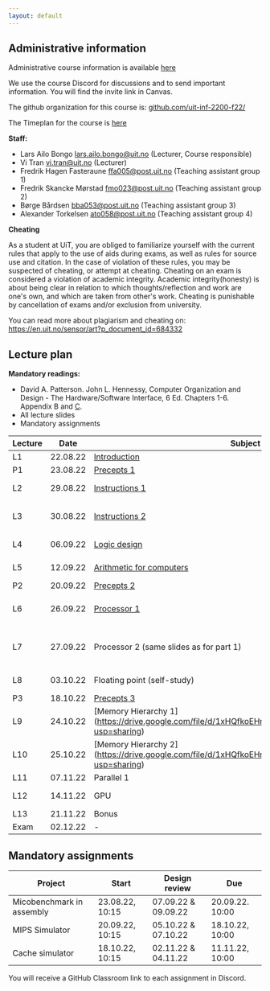 ```yaml
---
layout: default
---
```


## Administrative information

Administrative course information is available [here](https://uit.no/utdanning/emner/emne/765734/inf-2200)

We use the course Discord for discussions and to send important information. You will find the invite link in Canvas.

The github organization for this course is: [github.com/uit-inf-2200-f22/](https://github.com/uit-inf-2200-f22/)

The Timeplan for the course is [here](https://timeplan.uit.no/emne_timeplan.php?sem=22h&module=INF-2200-1#week=33-52)

**Staff:**
* Lars Ailo Bongo <lars.ailo.bongo@uit.no> (Lecturer, Course responsible)
* Vi Tran <vi.tran@uit.no> (Lecturer)
* Fredrik Hagen Fasteraune <ffa005@post.uit.no> (Teaching assistant group 1)
* Fredrik Skancke Mørstad <fmo023@post.uit.no>  (Teaching assistant group 2)
* Børge Bårdsen <bba053@post.uit.no> (Teaching assistant group 3)
* Alexander Torkelsen <ato058@post.uit.no> (Teaching assistant group 4)

**Cheating**

As a student at UiT, you are obliged to familiarize yourself with the current rules that apply to the use of aids during exams, as well as rules for source use and citation. In the case of violation of these rules, you may be suspected of cheating, or attempt at cheating. Cheating on an exam is considered a violation of academic integrity. Academic integrity(honesty) is about being clear in relation to which thoughts/reflection and work are one's own, and which are taken from other's work. Cheating is punishable by cancellation of exams and/or exclusion from university.

You can read more about plagiarism and cheating on: https://en.uit.no/sensor/art?p_document_id=684332

## Lecture plan

**Mandatory readings:**
* David A. Patterson. John L. Hennessy, Computer Organization and Design - The Hardware/Software Interface, 6 Ed. Chapters 1-6. Appendix B and [C](https://www.elsevier.com/__data/assets/pdf_file/0010/1191376/Appendix-C.PDF).
* All lecture slides
* Mandatory assignments

| Lecture   	| Date		    | Subject	  | Lecturer | Readings | 
|-------------|-------------|-----------|----------|----------|
| L1   | 22.08.22 | [Introduction](https://docs.google.com/presentation/d/18G0WcXLvX5m9Rar_Q_c77k_WDjjMHi2wAuCiXCynHJI/edit#slide=id.p1)   | Lars Ailo | Chapter 1 |
| P1   | 23.08.22 | [Precepts 1](https://docs.google.com/presentation/d/1G9bGPCN8dQBoD9W9WDQn7lHHCqdyZoLpBqy1hoC-Eto/edit#slide=id.p1) | Lars Ailo | -         |
| L2   | 29.08.22 | [Instructions 1](https://docs.google.com/presentation/d/1enTL_d8FoxpBt8uEYd3thWolPcLe_O_VRD9nEhfls7I/edit#slide=id.p1) | Lars Ailo | Chapter 2.1-2.10 |
| L3   | 30.08.22 | [Instructions 2](https://drive.google.com/file/d/1oP-XfW0V8ovFGW9tq7UcI20VIsbIPDlC/view?usp=sharing) | Vi        | Chapter 2.11-2.23 |
| L4   | 06.09.22 | [Logic design](https://drive.google.com/file/d/1NYNTV4KDps1EEi_zvN7MILyZRhnJT-Xj/view?usp=sharing)   | Vi        | Appendix B |
| L5   | 12.09.22 | [Arithmetic for computers](https://docs.google.com/presentation/d/1_orX8bTSOrvEQwpV4cnUpGp_3KNazTNzIwCI4RcC64Q/edit#slide=id.p1)     | Lars Ailo | Chapter 3.1-3.4  |
| P2   | 20.09.22 | [Precepts 2](https://docs.google.com/presentation/d/1XeM0xKFgYygR4Cf_sfAJvNqK73WwWsHoiEwGCYGRI5Q/edit#slide=id.p1)     | Lars Ailo | -         |
| L6   | 26.09.22 | [Processor 1](https://docs.google.com/presentation/d/1Ykl4SJQD25TwkFOPQtgSd4IWbBgX2VzGDPoqFL6BNKc/edit#slide=id.g15955294a00_1_106)    | Lars Ailo | Chapter 4.1-4.4, 4.6-4.7 |
| L7   | 27.09.22 | Processor 2 (same slides as for part 1) | Lars Ailo | Chapter 4.8-4.13, 4.15-4.17 |
| L8   | 03.10.22 | Floating point (self-study) | Lars Ailo | Chapter 3.5-3.11 |
| P3   | 18.10.22 | [Precepts 3](https://drive.google.com/file/d/1fC-YrwyMykVpzwqqFd-6aC_wmHplwg0N/view?usp=sharing)    | Vi        | -         |
| L9   | 24.10.22 | [Memory Hierarchy 1] (https://drive.google.com/file/d/1xHQfkoEHrAuInQq7JfSvjoHVeDVxFDP9/view?usp=sharing)        | Vi        | Chapter 5 |
| L10  | 25.10.22 | [Memory Hierarchy 2] (https://drive.google.com/file/d/1xHQfkoEHrAuInQq7JfSvjoHVeDVxFDP9/view?usp=sharing)       | Vi        | Chapter 5 |
| L11  | 07.11.22 | Parallel 1     | Vi        | Chapter 6 |
| L12  | 14.11.22 | GPU            | Vi        | Appendix C |
| L13  | 21.11.22 | Bonus          | Vi        | TBA        |
| Exam | 02.12.22 | -              | -         | Everything |

## Mandatory assignments

| Project |	Start      | Design review | Due |
|---------|------------|---------------|-----|
| Micobenchmark in assembly | 23.08.22, 10:15 | 07.09.22 & 09.09.22 | 20.09.22. 10:00 |
| MIPS Simulator            | 20.09.22, 10:15 | 05.10.22 & 07.10.22 | 18.10.22, 10:00 |
| Cache simulator           | 18.10.22, 10:15 | 02.11.22 & 04.11.22 | 11.11.22, 10:00 |

You will receive a GitHub Classroom link to each assignment in Discord.  
